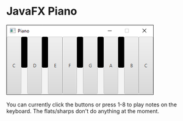# JavaFX Piano

![Piano program screenshot](https://raw.githubusercontent.com/0x416c616e/javafx_piano/master/screenshot.PNG)

You can currently click the buttons or press 1-8 to play notes on the keyboard. The flats/sharps don't do anything at the moment.



